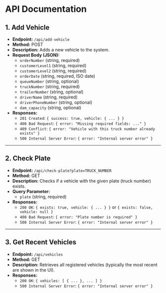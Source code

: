 # API Documentation

## 1. Add Vehicle

- **Endpoint:** `/api/add-vehicle`
- **Method:** POST
- **Description:** Adds a new vehicle to the system.
- **Request Body (JSON):**
  - `orderNumber` (string, required)
  - `customerLevel1` (string, required)
  - `customerLevel2` (string, required)
  - `orderDate` (string, required, ISO date)
  - `queueNumber` (string, optional)
  - `truckNumber` (string, required)
  - `trailerNumber` (string, optional)
  - `driverName` (string, required)
  - `driverPhoneNumber` (string, optional)
  - `dam_capacity` (string, optional)
- **Responses:**
  - `201 Created`: `{ success: true, vehicle: { ... } }`
  - `400 Bad Request`: `{ error: "Missing required fields: ..." }`
  - `409 Conflict`: `{ error: "Vehicle with this truck number already exists" }`
  - `500 Internal Server Error`: `{ error: "Internal server error" }`

---

## 2. Check Plate

- **Endpoint:** `/api/check-plate?plate=TRUCK_NUMBER`
- **Method:** GET
- **Description:** Checks if a vehicle with the given plate (truck number) exists.
- **Query Parameter:**
  - `plate` (string, required)
- **Responses:**
  - `200 OK`: `{ exists: true, vehicle: { ... } }` or `{ exists: false, vehicle: null }`
  - `400 Bad Request`: `{ error: "Plate number is required" }`
  - `500 Internal Server Error`: `{ error: "Internal server error" }`

---

## 3. Get Recent Vehicles

- **Endpoint:** `/api/vehicles`
- **Method:** GET
- **Description:** Retrieves all registered vehicles (typically the most recent are shown in the UI).
- **Responses:**
  - `200 OK`: `{ vehicles: [ { ... }, ... ] }`
  - `500 Internal Server Error`: `{ error: "Internal server error" }`
